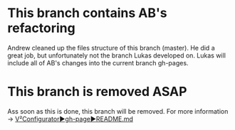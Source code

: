 # This branch contains AB's refactoring
Andrew cleaned up the files structure of this branch (master). He did a great job, but unfortunately not the branch Lukas developed on. Lukas will include all of AB's changes into the current branch gh-pages. 

# This branch is removed ASAP
Ass soon as this is done, this branch will be removed. For more information → [V²Configurator►gh-page►README.md](https://github.com/V-Squared/v2-Configurator/blob/gh-pages/README.md)
